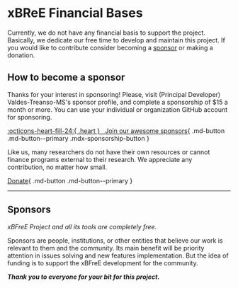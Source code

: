 
# xBReE Financial Bases
Currently, we do not have any financial basis to support the project. Basically, we dedicate our free time to 
develop and maintain this project. If you would like to contribute consider becoming a 
[sponsor](#how-to-become-a-sponsor) or making a donation. 

## How to become a sponsor
Thanks for your interest in sponsoring! Please, visit (Principal Developer) Valdes-Treanso-MS's sponsor profile, and 
complete a sponsorship of $15 a month or more. You can use your individual or organization GitHub account for 
sponsoring.  

[:octicons-heart-fill-24:{ .heart } &nbsp; Join our awesome sponsors](#){ .md-button .md-button--primary .mdx-sponsorship-button }

Like us, many researchers do not have their own resources or cannot finance programs external to their research. We 
appreciate any contribution, no matter how small. 

[Donate](#){ .md-button .md-button--primary }

---

## Sponsors
_xBFreE Project and all its tools are completely free._

Sponsors are people, institutions, or other entities that believe our work is relevant to them and the community. 
Its main benefit will be priority attention in issues solving and new features implementation. But the idea of 
funding is to support the xBFreE development for the community.

_**Thank you to everyone for your bit for this project.**_

<div data-md-component="xbfree-sponsor">
</div>
